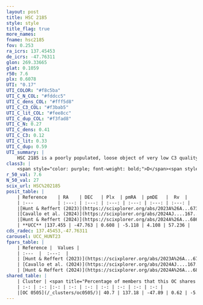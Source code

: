 ```yaml
---
layout: post
title: HSC 2185
style: style
title_flag: true
more_names: 
fname: hsc2185
fov: 0.253
ra_icrs: 137.45453
de_icrs: -47.76311
glon: 269.33665
glat: 0.1059
r50: 7.6
plx: 0.6078
UTI: "0.17"
UTI_COLOR: "#f8c5ba"
UTI_C_N_COL: "#fddcc5"
UTI_C_dens_COL: "#fff5d8"
UTI_C_C3_COL: "#f3bab5"
UTI_C_lit_COL: "#fee8cc"
UTI_C_dup_COL: "#f3fad8"
UTI_C_N: 0.27
UTI_C_dens: 0.41
UTI_C_C3: 0.12
UTI_C_lit: 0.33
UTI_C_dup: 0.59
UTI_summary: |
    HSC 2185 is a poorly populated, loose object of very low C3 quality. It was recently reported in the literature.<br><br>This is likely a unique object, which shares a moderate percentage of members with at least one previously reported entry.
class3: |
    <span style="color: purple; font-weight: bold;">D</span><span style="color: red; font-weight: bold;">C</span>
r_50_val: 7.6
N_50_val: 27
scix_url: HSC%202185
posit_table: |
    | Reference    | RA    | DEC   | Plx  | pmRA  | pmDE   |  Rv  |
    | :---         | :---: | :---: | :---: | :---: | :---: | :---: |
    |[Hunt & Reffert (2023)](https://scixplorer.org/abs/2023A%26A...673A.114H) | 137.458 | -47.817 | 0.62 | -5.179 | 4.115 | 32.876 |
    |[Cavallo et al. (2024)](https://scixplorer.org/abs/2024AJ....167...12C) | 137.387 | -47.758 | 0.618 | -- | -- | -- |
    |[Hunt & Reffert (2024)](https://scixplorer.org/abs/2024A%26A...686A..42H) | 137.458 | -47.817 | 0.62 | -5.179 | 4.115 | 32.876 |
    | **UCC** |137.455 | -47.763 | 0.608 | -5.118 | 4.108 | 57.236 | 
cds_radec: 137.45453,-47.76311
carousel: UCC_HUNT23
fpars_table: |
    | Reference |  Values |
    | :---  |  :---:  |
    | [Hunt & Reffert (2023)](https://scixplorer.org/abs/2023A%26A...673A.114H) | `AV50=3.488, diffAV50=2.663, MOD50=10.935, logAge50=6.853` |
    | [Cavallo et al. (2024)](https://scixplorer.org/abs/2024AJ....167...12C) | `AV50=3.2, dMod50=11.46, logAge50=6.91, [Fe/H]50=0.73` |
    | [Hunt & Reffert (2024)](https://scixplorer.org/abs/2024A%26A...686A..42H) | `MassJ=334.074` |
shared_table: |
    | Cluster | <span title="Percentage of members that this OC shares with the ones listed">%</span>   | RA   | DEC   | Plx   | pmRA  | pmDE  | Rv | UTI |
    | :-: | :-: |:-: | :-: | :-: | :-: | :-: | :-: | :-: |
    |[OC 0505](/_clusters/oc0505/)| 40.7 | 137.18 | -47.89 | 0.62 | -5.17 | 3.99 | 70.74 |0.13 |
---
```

